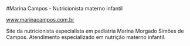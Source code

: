 
#Marina Campos -  Nutricionista materno infantil

www.marinacampos.com.br

Site da nutricionista especialista em pediatria Marina Morgado Simões de Campos. Atendimento especializado em nutrição materno infantil.